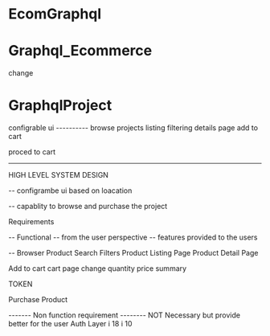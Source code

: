 # EcomGraphql
# Graphql_Ecommerce
change
# GraphqlProject


configrable ui ----------
browse projects
listing
filtering
details page
add to cart

proced to cart


------------------------------------------------
HIGH LEVEL SYSTEM DESIGN

-- configrambe ui 
based on loacation

-- capablity to browse and purchase the project


Requirements 

-- Functional  --  from the user perspective -- features provided to the users


-- Browser Product
Search 
Filters
Product Listing Page
Product Detail Page

Add to cart
cart page
change quantity
price summary


TOKEN

Purchase Product

------- Non function requirement -------- NOT Necessary but provide better for the user
Auth Layer
i 18 i 10

